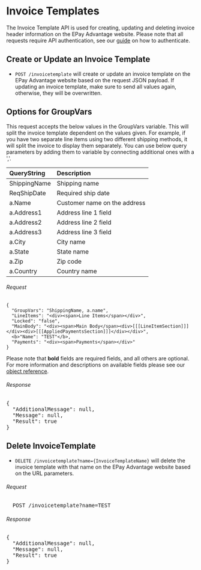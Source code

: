Invoice Templates
============

The Invoice Template API is used for creating, updating and deleting invoice header information on the EPay Advantage website. Please note that all requests require API authentication, see our [guide](Token.md) on how to authenticate.

Create or Update an Invoice Template
--------------------

* `POST /invoicetemplate` will create or update an invoice template on the EPay Advantage website based on the request JSON payload. If updating an invoice template, make sure to send all values again, otherwise, they will be overwritten.

Options for GroupVars
-------

This request accepts the below values in the GroupVars variable. This will split the invoice template dependent on the values given. For example, if you have two separate line items using two different shipping methods, it will split the invoice to display them separately. You can use below query parameters by adding them to variable by connecting additional ones with a ','.

| QueryString | Description | 
| :------------- | :------------- | 
| ShippingName | Shipping name |
| ReqShipDate | Required ship date |
| a.Name | Customer name on the address  |
| a.Address1 | Address line 1 field |
| a.Address2 | Address line 2 field |
| a.Address3 | Address line 3 field |
| a.City | City name |
| a.State | State name |
| a.Zip | Zip code |
| a.Country | Country name |

###### Request
```
{
  "GroupVars": "ShippingName, a.name",
  "LineItems": "<div><span>Line Items</span></div>",
  "Locked": "false",
  "MainBody": "<div><span>Main Body</span><div>[[[LineItemSection]]]</div><div>[[[AppliedPaymentsSection]]]</div></div>",
  <b>"Name": "TEST"</b>,
  "Payments": "<div><span>Payments</span></div>"
}
```

Please note that **bold** fields are required fields, and all others are optional. For more information and descriptions on available fields please see our [object reference](../Objects/Invioce%20Template.md).

###### Response
<pre>
{
  "AdditionalMessage": null,
  "Message": null,
  "Result": true
}
</pre>


Delete InvoiceTemplate
--------------------

* `DELETE /invoicetemplate?name={InvoiceTemplateName}` will delete the invoice template with that name on the EPay Advantage website based on the URL parameters.

###### Request
<pre>
  POST /invoicetemplate?name=TEST
</pre>

###### Response
<pre>
{
  "AdditionalMessage": null,
  "Message": null,
  "Result": true
}
</pre>
